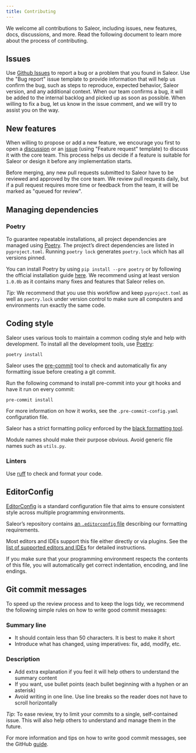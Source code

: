 ```yaml
---
title: Contributing
---
```


We welcome all contributions to Saleor, including issues, new features, docs, discussions, and more. Read the following document to learn more about the process of contributing.

## Issues

Use [Github Issues](https://github.com/WeenSpace/weenspace/issues) to report a bug or a problem that you found in Saleor. Use the "Bug report" issue template to provide information that will help us confirm the bug, such as steps to reproduce, expected behavior, Saleor version, and any additional context. When our team confirms a bug, it will be added to the internal backlog and picked up as soon as possible. When willing to fix a bug, let us know in the issue comment, and we will try to assist you on the way.

## New features
When willing to propose or add a new feature, we encourage you first to open a [discussion](https://github.com/WeenSpace/weenspace/discussions) or an [issue](https://github.com/WeenSpace/weenspace/issues) (using "Feature request" template) to discuss it with the core team. This process helps us decide if a feature is suitable for Saleor or design it before any implementation starts.

Before merging, any new pull requests submitted to Saleor have to be reviewed and approved by the core team. We review pull requests daily, but if a pull request requires more time or feedback from the team, it will be marked as "queued for review".

## Managing dependencies

### Poetry

To guarantee repeatable installations, all project dependencies are managed using [Poetry](https://poetry.eustace.io/). The project’s direct dependencies are listed in `pyproject.toml`.
Running `poetry lock` generates `poetry.lock` which has all versions pinned.

You can install Poetry by using `pip install --pre poetry` or by following the official installation guide [here](https://github.com/sdispater/poetry#installation).
We recommend using at least version `1.0.0b` as it contains many fixes and features that Saleor relies on.

*Tip:* We recommend that you use this workflow and keep `pyproject.toml` as well as `poetry.lock` under version control to make sure all computers and environments run exactly the same code.

## Coding style

Saleor uses various tools to maintain a common coding style and help with development.
To install all the development tools, use [Poetry](https://python-poetry.org):

```shell
poetry install
```

Saleor uses the [pre-commit](https://pre-commit.com/#install) tool to check and automatically fix any formatting issue before creating a git commit.

Run the following command to install pre-commit into your git hooks and have it run on every commit:

```shell
pre-commit install
```

For more information on how it works, see the `.pre-commit-config.yaml` configuration file.

Saleor has a strict formatting policy enforced by the [black formatting tool](https://github.com/python/black).

Module names should make their purpose obvious. Avoid generic file names such as `utils.py`.

### Linters

Use [ruff](https://github.com/astral-sh/ruff) to check and format your code.

## EditorConfig

[EditorConfig](http://editorconfig.org/) is a standard configuration file that aims to ensure consistent style across multiple programming environments.

Saleor’s repository contains [an `.editorconfig` file](https://github.com/WeenSpace/weenspace/blob/master/.editorconfig) describing our formatting requirements.

Most editors and IDEs support this file either directly or via plugins. See the [list of supported editors and IDEs](http://editorconfig.org/#download) for detailed instructions.

If you make sure that your programming environment respects the contents of this file, you will automatically get correct indentation, encoding, and line endings.

## Git commit messages

To speed up the review process and to keep the logs tidy, we recommend the following simple rules on how to write good commit messages:

### Summary line

- It should contain less than 50 characters. It is best to make it short
- Introduce what has changed, using imperatives: fix, add, modify, etc.

### Description

- Add extra explanation if you feel it will help others to understand the summary content
- If you want, use bullet points (each bullet beginning with a hyphen or an asterisk)
- Avoid writing in one line. Use line breaks so the reader does not have to scroll horizontally

*Tip*: To ease review, try to limit your commits to a single, self-contained issue. This will also help others to understand and manage them in the future.


For more information and tips on how to write good commit messages, see the GitHub [guide](https://github.com/erlang/otp/wiki/writing-good-commit-messages).
